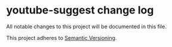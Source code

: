 # youtube-suggest change log

All notable changes to this project will be documented in this file.

This project adheres to [Semantic Versioning](http://semver.org/).
